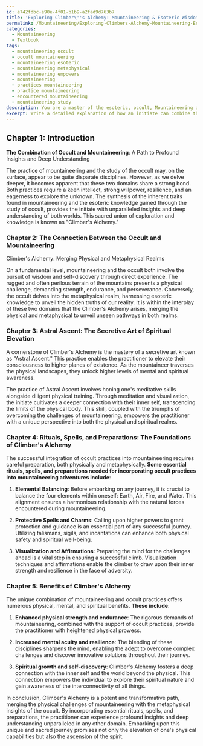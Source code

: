 ```yaml
---
id: e742fdbc-e90e-4f01-b1b9-a2fad9d763b7
title: 'Exploring Climber\''s Alchemy: Mountaineering & Esoteric Wisdom'
permalink: /Mountaineering/Exploring-Climbers-Alchemy-Mountaineering-Esoteric-Wisdom/
categories:
  - Mountaineering
  - Textbook
tags:
  - mountaineering occult
  - occult mountaineering
  - mountaineering esoteric
  - mountaineering metaphysical
  - mountaineering empowers
  - mountaineering
  - practices mountaineering
  - practice mountaineering
  - encountered mountaineering
  - mountaineering study
description: You are a master of the esoteric, occult, Mountaineering and education, you have written many textbooks on the subject in ways that provide students with rich and deep understanding of the subject. You are being asked to write textbook-like sections on a topic and you do it with full context, explainability, and reliability in accuracy to the true facts of the topic at hand, in a textbook style that a student would easily be able to learn from, in a rich, engaging, and contextual way. Always include relevant context (such as formulas and history), related concepts, and in a way that someone can gain deep insights from.
excerpt: Write a detailed explanation of how an initiate can combine the knowledge of the occult and the practice of mountaineering to gain profound insights and deep understanding. Discuss the connection between the two domains, the concept of "Climber's Alchemy," and the secretive art of "Astral Ascent." Explain the essential rituals, spells, and preparations needed for incorporating occult practices into mountaineering adventures. Highlight the physical, mental, and spiritual benefits that can be achieved through this unique and sacred combination.
---
```

## Chapter 1: Introduction

**The Combination of Occult and Mountaineering**: A Path to Profound Insights and Deep Understanding

The practice of mountaineering and the study of the occult may, on the surface, appear to be quite disparate disciplines. However, as we delve deeper, it becomes apparent that these two domains share a strong bond. Both practices require a keen intellect, strong willpower, resilience, and an eagerness to explore the unknown. The synthesis of the inherent traits found in mountaineering and the esoteric knowledge gained through the study of occult, provides the initiate with unparalleled insights and deep understanding of both worlds. This sacred union of exploration and knowledge is known as "Climber's Alchemy."

### Chapter 2: The Connection Between the Occult and Mountaineering

Climber's Alchemy: Merging Physical and Metaphysical Realms

On a fundamental level, mountaineering and the occult both involve the pursuit of wisdom and self-discovery through direct experience. The rugged and often perilous terrain of the mountains presents a physical challenge, demanding strength, endurance, and perseverance. Conversely, the occult delves into the metaphysical realm, harnessing esoteric knowledge to unveil the hidden truths of our reality. It is within the interplay of these two domains that the Climber's Alchemy arises, merging the physical and metaphysical to unveil unseen pathways in both realms.

### Chapter 3: Astral Ascent: The Secretive Art of Spiritual Elevation

A cornerstone of Climber's Alchemy is the mastery of a secretive art known as "Astral Ascent." This practice enables the practitioner to elevate their consciousness to higher planes of existence. As the mountaineer traverses the physical landscapes, they unlock higher levels of mental and spiritual awareness.

The practice of Astral Ascent involves honing one's meditative skills alongside diligent physical training. Through meditation and visualization, the initiate cultivates a deeper connection with their inner self, transcending the limits of the physical body. This skill, coupled with the triumphs of overcoming the challenges of mountaineering, empowers the practitioner with a unique perspective into both the physical and spiritual realms.

### Chapter 4: Rituals, Spells, and Preparations: The Foundations of Climber's Alchemy

The successful integration of occult practices into mountaineering requires careful preparation, both physically and metaphysically. **Some essential rituals, spells, and preparations needed for incorporating occult practices into mountaineering adventures include**:

1. **Elemental Balancing**: Before embarking on any journey, it is crucial to balance the four elements within oneself: Earth, Air, Fire, and Water. This alignment ensures a harmonious relationship with the natural forces encountered during mountaineering.

2. **Protective Spells and Charms**: Calling upon higher powers to grant protection and guidance is an essential part of any successful journey. Utilizing talismans, sigils, and incantations can enhance both physical safety and spiritual well-being.

3. **Visualization and Affirmations**: Preparing the mind for the challenges ahead is a vital step in ensuring a successful climb. Visualization techniques and affirmations enable the climber to draw upon their inner strength and resilience in the face of adversity.

### Chapter 5: Benefits of Climber's Alchemy

The unique combination of mountaineering and occult practices offers numerous physical, mental, and spiritual benefits. **These include**:

1. **Enhanced physical strength and endurance**: The rigorous demands of mountaineering, combined with the support of occult practices, provide the practitioner with heightened physical prowess.

2. **Increased mental acuity and resilience**: The blending of these disciplines sharpens the mind, enabling the adept to overcome complex challenges and discover innovative solutions throughout their journey.

3. **Spiritual growth and self-discovery**: Climber's Alchemy fosters a deep connection with the inner self and the world beyond the physical. This connection empowers the individual to explore their spiritual nature and gain awareness of the interconnectivity of all things.

In conclusion, Climber's Alchemy is a potent and transformative path, merging the physical challenges of mountaineering with the metaphysical insights of the occult. By incorporating essential rituals, spells, and preparations, the practitioner can experience profound insights and deep understanding unparalleled in any other domain. Embarking upon this unique and sacred journey promises not only the elevation of one's physical capabilities but also the ascension of the spirit.
